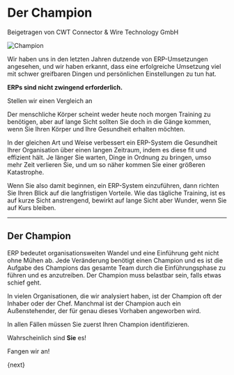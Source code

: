 <!-- add-breadcrumbs -->
# Der Champion
<span class="text-muted contributed-by">Beigetragen von CWT Connector & Wire Technology GmbH</span>

<img alt="Champion" class="screenshot" src="/docs/assets/img/setup/implementation-image.png">

Wir haben uns in den letzten Jahren dutzende von ERP-Umsetzungen angesehen, und wir haben erkannt, dass eine erfolgreiche Umsetzung viel mit schwer greifbaren Dingen und persönlichen Einstellungen zu tun hat.

**ERPs sind nicht zwingend erforderlich.**

Stellen wir einen Vergleich an

Der menschliche Körper scheint weder heute noch morgen Training zu benötigen, aber auf lange Sicht sollten Sie doch in die Gänge kommen, wenn Sie Ihren Körper und Ihre Gesundheit erhalten möchten. 

In der gleichen Art und Weise verbessert ein ERP-System die Gesundheit Ihrer Organisation über einen langen Zeitraum, indem es diese fit und effizient hält. Je länger Sie warten, Dinge in Ordnung zu bringen, umso mehr Zeit verlieren Sie, und um so näher kommen Sie einer größeren Katastrophe.

Wenn Sie also damit beginnen, ein ERP-System einzuführen, dann richten Sie Ihren Blick auf die langfristigen Vorteile. Wie das tägliche Training, ist es auf kurze Sicht anstrengend, bewirkt auf lange Sicht aber Wunder, wenn Sie auf Kurs bleiben.

* * *

## Der Champion

ERP bedeutet organisationsweiten Wandel und eine Einführung geht nicht ohne Mühen ab. Jede Veränderung benötigt einen Champion und es ist die Aufgabe des Champions das gesamte Team durch die Einführungsphase zu führen und es anzutreiben. Der Champion muss belastbar sein, falls etwas schief geht.

In vielen Organisationen, die wir analysiert haben, ist der Champion oft der Inhaber oder der Chef. Manchmal ist der Champion auch ein Außenstehender, der für genau dieses Vorhaben angeworben wird.

In allen Fällen müssen Sie zuerst Ihren Champion identifizieren.

Wahrscheinlich sind **Sie** es!

Fangen wir an!

{next}

